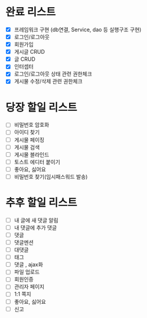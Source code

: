 # 완료 리스트
- [x] 프레임워크 구현 (db연결, Service, dao 등 실행구조 구현)
- [x] 로그인/로그아웃
- [x] 회원가입
- [x] 게시글 CRUD
- [x] 글 CRUD
- [x] 인터셉터
- [x] 로그인/로그아웃 상태 관련 권한체크
- [x] 게시물 수정/삭제 관련 권한체크

# 당장 할일 리스트
- [ ] 비밀번호 암호화
- [ ] 아이디 찾기
- [ ]  게시물 페이징
- [ ] 게시물 검색
- [ ] 게시물 블라인드
- [ ] 토스트 에디터 붙이기
- [ ] 좋아요, 싫어요
- [ ] 비밀번호 찾기(임시패스워드 발송)

# 추후 할일 리스트
- [ ] 내 글에 새 댓글 알림
- [ ] 내 댓글에 추가 댓글
- [ ] 댓글
- [ ] 댓글멘션
- [ ] 대댓글
- [ ] 태그
- [ ] 댓글 , ajax화
- [ ] 파일 업로드
- [ ] 회원인증
- [ ] 관리자 페이지
- [ ] 1:1 쪽지
- [ ] 좋아요, 싫어요
- [ ] 신고